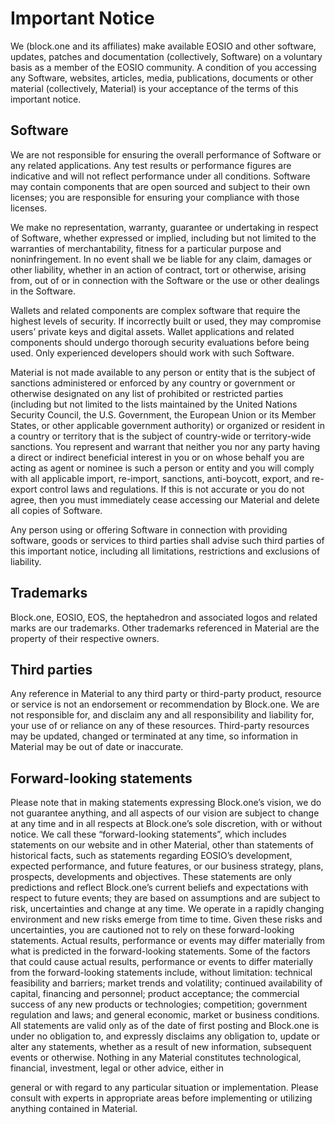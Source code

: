 # Important Notice

We (block.one and its affiliates) make available EOSIO and other software, updates, patches
and documentation (collectively, Software) on a voluntary basis as a member of the EOSIO
community. A condition of you accessing any Software, websites, articles, media,
publications, documents or other material (collectively, Material) is your acceptance of the
terms of this important notice.

## Software

We are not responsible for ensuring the overall performance of Software or any related
applications. Any test results or performance figures are indicative and will not reflect
performance under all conditions. Software may contain components that are open
sourced and subject to their own licenses; you are responsible for ensuring your compliance
with those licenses.

We make no representation, warranty, guarantee or undertaking in respect of Software,
whether expressed or implied, including but not limited to the warranties of
merchantability, fitness for a particular purpose and noninfringement. In no event shall we
be liable for any claim, damages or other liability, whether in an action of contract, tort or
otherwise, arising from, out of or in connection with the Software or the use or other
dealings in the Software.

Wallets and related components are complex software that require the highest levels of
security. If incorrectly built or used, they may compromise users’ private keys and digital
assets. Wallet applications and related components should undergo thorough security
evaluations before being used. Only experienced developers should work with such
Software.

Material is not made available to any person or entity that is the subject of sanctions
administered or enforced by any country or government or otherwise designated on any list
of prohibited or restricted parties (including but not limited to the lists maintained by the
United Nations Security Council, the U.S. Government, the European Union or its Member
States, or other applicable government authority) or organized or resident in a country or
territory that is the subject of country-wide or territory-wide sanctions. You represent and
warrant that neither you nor any party having a direct or indirect beneficial interest in you
or on whose behalf you are acting as agent or nominee is such a person or entity and you
will comply with all applicable import, re-import, sanctions, anti-boycott, export, and re-
export control laws and regulations. If this is not accurate or you do not agree, then you
must immediately cease accessing our Material and delete all copies of Software.

Any person using or offering Software in connection with providing software, goods or
services to third parties shall advise such third parties of this important notice, including all
limitations, restrictions and exclusions of liability.

## Trademarks

Block.one, EOSIO, EOS, the heptahedron and associated logos and related marks are our
trademarks. Other trademarks referenced in Material are the property of their respective
owners.

## Third parties

Any reference in Material to any third party or third-party product, resource or service is not
an endorsement or recommendation by Block.one. We are not responsible for, and
disclaim any and all responsibility and liability for, your use of or reliance on any of these
resources. Third-party resources may be updated, changed or terminated at any time, so
information in Material may be out of date or inaccurate.

## Forward-looking statements

Please note that in making statements expressing Block.one’s vision, we do not guarantee
anything, and all aspects of our vision are subject to change at any time and in all respects at
Block.one’s sole discretion, with or without notice. We call these “forward-looking
statements”, which includes statements on our website and in other Material, other than
statements of historical facts, such as statements regarding EOSIO’s development, expected
performance, and future features, or our business strategy, plans, prospects, developments
and objectives. These statements are only predictions and reflect Block.one’s current beliefs
and expectations with respect to future events; they are based on assumptions and are
subject to risk, uncertainties and change at any time.
We operate in a rapidly changing environment and new risks emerge from time to time.
Given these risks and uncertainties, you are cautioned not to rely on these forward-looking
statements. Actual results, performance or events may differ materially from what is
predicted in the forward-looking statements. Some of the factors that could cause actual
results, performance or events to differ materially from the forward-looking statements
include, without limitation: technical feasibility and barriers; market trends and volatility;
continued availability of capital, financing and personnel; product acceptance; the
commercial success of any new products or technologies; competition; government
regulation and laws; and general economic, market or business conditions.
All statements are valid only as of the date of first posting and Block.one is under no
obligation to, and expressly disclaims any obligation to, update or alter any statements,
whether as a result of new information, subsequent events or otherwise. Nothing in any
Material constitutes technological, financial, investment, legal or other advice, either in

general or with regard to any particular situation or implementation. Please consult with
experts in appropriate areas before implementing or utilizing anything contained in
Material.
